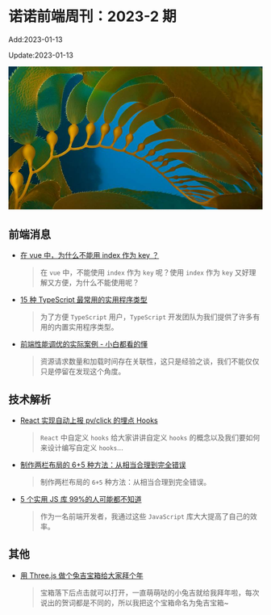 <!--
 * @Description: weekly-01
 * @Author: zoeblow
 * @Email: wangfuyuan@nnuo.com
 * @Date: 2023-01-00 17:20:35
 * @LastEditors: wangfuyuan
 * @LastEditTime: 2023-01-13 13:38:58
 * @FilePath: \nuofe-weekly1\2023\weekly-02.md
 -->

# 诺诺前端周刊：2023-2 期

Add:2023-01-13

Update:2023-01-13

![202302](../images/2023/202302.jpg)

## 前端消息

- [在 vue 中，为什么不能用 index 作为 key ？](https://juejin.cn/post/7147174440025980935)

  > 在 `vue` 中，不能使用 `index` 作为 `key` 呢？使用 `index` 作为 `key` 又好理解又方便，为什么不能使用呢？

- [15 种 TypeScript 最常用的实用程序类型](https://mp.weixin.qq.com/s/K9GWJdAUMKQF9N3wKlw6mg)

  > 为了方便 `TypeScript` 用户，`TypeScript` 开发团队为我们提供了许多有用的内置实用程序类型。

- [前端性能调优的实际案例 - 小白都看的懂](https://juejin.cn/post/7163630871491117087)

  > 资源请求数量和加载时间存在关联性，这只是经验之谈，我们不能仅仅只是停留在发现这个角度。

## 技术解析

- [React 实现自动上报 pv/click 的埋点 Hooks](https://mp.weixin.qq.com/s/ySNX1S1aw16kDZXTS6udwg)

  > `React` 中自定义 `hooks` 给大家讲讲自定义 `hooks` 的概念以及我们要如何来设计编写自定义 `hooks`...

- [制作两栏布局的 6+5 种方法：从相当合理到完全错误](https://mp.weixin.qq.com/s/-8K_dNrgJqMIgJ4Lt9rKig)

  > 制作两栏布局的 `6+5` 种方法：从相当合理到完全错误。

- [5 个实用 JS 库 99%的人可能都不知道](https://mp.weixin.qq.com/s/ZFZeFZuIa-4xJvRtHXpCIg)

  > 作为一名前端开发者，我通过这些 `JavaScript` 库大大提高了自己的效率。

## 其他

- [用 Three.js 做个兔吉宝箱给大家拜个年](https://mp.weixin.qq.com/s/wl1zcbzem6q23ZThPfHTJg)

  > 宝箱落下后点击就可以打开，一直萌萌哒的小兔吉就给我拜年啦，每次说出的贺词都是不同的，所以我把这个宝箱命名为兔吉宝箱~
